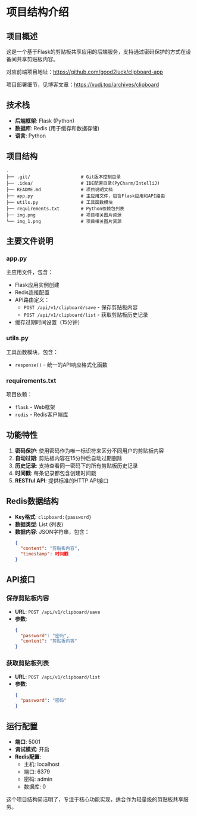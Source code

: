 # 项目结构介绍

## 项目概述

这是一个基于Flask的剪贴板共享应用的后端服务，支持通过密码保护的方式在设备间共享剪贴板内容。

对应前端项目地址：https://github.com/good2luck/clipboard-app

项目部署细节，见博客文章：https://xudj.top/archives/clipboard

## 技术栈

- **后端框架**: Flask (Python)
- **数据库**: Redis (用于缓存和数据存储)
- **语言**: Python

## 项目结构

```
.
├── .git/                   # Git版本控制目录
├── .idea/                  # IDE配置目录(PyCharm/IntelliJ)
├── README.md               # 项目说明文档
├── app.py                  # 主应用文件，包含Flask应用和API路由
├── utils.py                # 工具函数模块
├── requirements.txt        # Python依赖包列表
├── img.png                 # 项目相关图片资源
└── img_1.png               # 项目相关图片资源
```

## 主要文件说明

### app.py
主应用文件，包含：
- Flask应用实例创建
- Redis连接配置
- API路由定义：
  - `POST /api/v1/clipboard/save` - 保存剪贴板内容
  - `POST /api/v1/clipboard/list` - 获取剪贴板历史记录
- 缓存过期时间设置（15分钟）

### utils.py
工具函数模块，包含：
- `response()` - 统一的API响应格式化函数

### requirements.txt
项目依赖：
- `flask` - Web框架
- `redis` - Redis客户端库

## 功能特性

1. **密码保护**: 使用密码作为唯一标识符来区分不同用户的剪贴板内容
2. **自动过期**: 剪贴板内容在15分钟后自动过期删除
3. **历史记录**: 支持查看同一密码下的所有剪贴板历史记录
4. **时间戳**: 每条记录都包含创建时间戳
5. **RESTful API**: 提供标准的HTTP API接口

## Redis数据结构

- **Key格式**: `clipboard:{password}`
- **数据类型**: List (列表)
- **数据内容**: JSON字符串，包含：
  ```json
  {
    "content": "剪贴板内容",
    "timestamp": 时间戳
  }
  ```

## API接口

### 保存剪贴板内容
- **URL**: `POST /api/v1/clipboard/save`
- **参数**: 
  ```json
  {
    "password": "密码",
    "content": "剪贴板内容"
  }
  ```

### 获取剪贴板列表
- **URL**: `POST /api/v1/clipboard/list`
- **参数**:
  ```json
  {
    "password": "密码"
  }
  ```

## 运行配置

- **端口**: 5001
- **调试模式**: 开启
- **Redis配置**: 
  - 主机: localhost
  - 端口: 6379
  - 密码: admin
  - 数据库: 0

这个项目结构简洁明了，专注于核心功能实现，适合作为轻量级的剪贴板共享服务。
